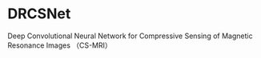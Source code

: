 # DRCSNet
Deep Convolutional Neural Network for Compressive Sensing of Magnetic Resonance Images （CS-MRI）
